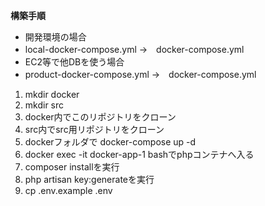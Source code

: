 **構築手順**
+ 開発環境の場合
+ local-docker-compose.yml →　docker-compose.yml
+ EC2等で他DBを使う場合
+ product-docker-compose.yml →　docker-compose.yml

1. mkdir docker
2. mkdir src
3. docker内でこのリポジトリをクローン
4. src内でsrc用リポジトリをクローン
5. dockerフォルダで docker-compose up -d
6. docker exec -it docker-app-1 bashでphpコンテナへ入る
7. composer installを実行
8. php artisan key:generateを実行
9. cp .env.example .env
